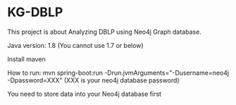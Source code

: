# KG-DBLP

This project is about Analyzing DBLP using Neo4j Graph database.

Java version: 1.8 (You cannot use 1.7 or below)

Install maven 

How to run: mvn spring-boot:run -Drun.jvmArguments="-Dusername=neo4j -Dpassword=XXX"  (XXX is your neo4j database password)

You need to store data into your Neo4j database first

